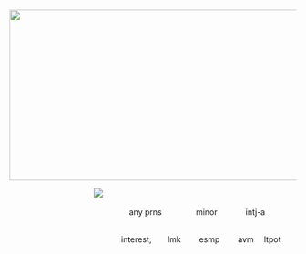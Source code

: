            
<img src="https://cdn.discordapp.com/attachments/1212682789695004713/1219951360812777472/Untitled11_20240320181221.png?ex=660d2b3e&is=65fab63e&hm=fcebc21f38e9b41318a82ff63fc0b526a367b66d1cfed012d8ffbe7282b70799&" width="600px" height="300px">

               <img src="https://cdn.discordapp.com/attachments/1212682789695004713/1219946479192375296/Untitled10_20240320175306.png?ex=660d26b2&is=65fab1b2&hm=e2146e045d30bf56ee0c4940c4e4c73c3e529327d16beb407f63eab3f5a03076&">

    
                 any prns     minor     intj-a
      

               interest;  lmk   esmp   avm  ltpot 

<!--
**aroaceyinyang/aroaceyinyang** is a ✨ _special_ ✨ repository because its `README.md` (this file) appears on your GitHub profile.

Here are some ideas to get you started:

- 🔭 I’m currently working on ...
- 🌱 I’m currently learning ...
- 👯 I’m looking to collaborate on ...
- 🤔 I’m looking for help with ...
- 💬 Ask me about ...
- 📫 How to reach me: ...
- 😄 Pronouns: ...
- ⚡ Fun fact: ...
-->

